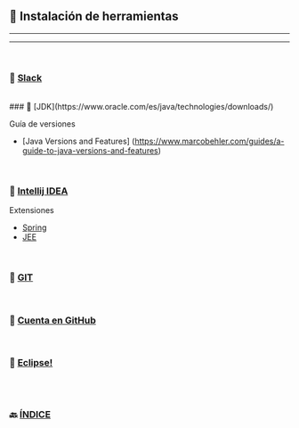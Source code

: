 ## 📌 Instalación de herramientas
---
---
<br>

### 🔗 [Slack](https://slack.com)

<br>
### 🔗 [JDK](https://www.oracle.com/es/java/technologies/downloads/)

Guía de versiones
- [Java Versions and Features] (https://www.marcobehler.com/guides/a-guide-to-java-versions-and-features)
<br>

### 🔗 [Intellij IDEA](https://www.jetbrains.com/idea/download/)


Extensiones
 - [Spring](https://www.jetbrains.com/help/idea/spring-support.html)
 - [JEE](https://www.jetbrains.com/help/idea/java-ee.html)

<br>

### 🔗 [GIT](https://git-scm.com/downloads)

<br>

### 🔗 [Cuenta en GitHub](https://github.com/)

<br>


### 🔗 [Eclipse!](https://www.eclipse.org/downloads/)

<br>
<br>

### 🔙 [ÍNDICE](../readme.md)